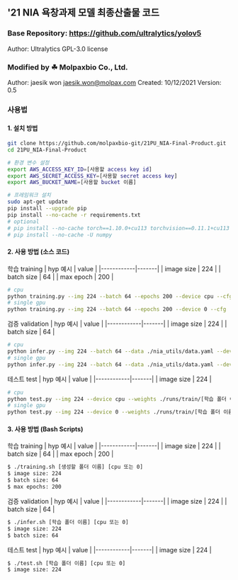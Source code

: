 ## '21 NIA 욕창과제 모델 최종산출물 코드

### Base Repository: https://github.com/ultralytics/yolov5
Author: Ultralytics
GPL-3.0 license

### Modified by ☘ Molpaxbio Co., Ltd.
Author: jaesik won <jaesik.won@molpax.com>
Created: 10/12/2021
Version: 0.5

### 사용법
#### 1. 설치 방법
```Bash
git clone https://github.com/molpaxbio-git/21PU_NIA-Final-Product.git
cd 21PU_NIA-Final-Product

# 환경 변수 설정
export AWS_ACCESS_KEY_ID=[사용할 access key id]
export AWS_SECRET_ACCESS_KEY=[사용할 secret access key]
export AWS_BUCKET_NAME=[사용할 bucket 이름]

# 프레임워크 설치
sudo apt-get update
pip install --upgrade pip
pip install --no-cache -r requirements.txt
# optional
# pip install --no-cache torch==1.10.0+cu113 torchvision==0.11.1+cu113 torchaudio===0.10.0+cu113 -f https://download.pytorch.org/whl/cu113/torch_stable.html
# pip install --no-cache -U numpy
```

#### 2. 사용 방법 (소스 코드)
학습 training
| hyp 예시   | value |
|------------|-------|
| image size | 224   |
| batch size | 64    |
| max epoch  | 200   |
```Bash
# cpu
python training.py --img 224 --batch 64 --epochs 200 --device cpu --cfg ./models/sP5.yaml --weights yolov5s.pt --name [생성할 폴더 이름] --project "./runs/train"
# single gpu
python training.py --img 224 --batch 64 --epochs 200 --device 0 --cfg ./models/sP5.yaml --weights yolov5s.pt --name [생성할 폴더 이름] --project "./runs/train"
```
검증 validation
| hyp 예시   | value |
|------------|-------|
| image size | 224   |
| batch size | 64    |
```Bash
# cpu
python infer.py --img 224 --batch 64 --data ./nia_utils/data.yaml --device cpu --weights ./runs/train/[학습 폴더 이름]/weights/best.pt --name [생성할 폴더 이름] --verbose --project "./runs/infer"
# single gpu
python infer.py --img 224 --batch 64 --data ./nia_utils/data.yaml --device 0 --weights ./runs/train/[학습 폴더 이름]/weights/best.pt --name [생성할 폴더 이름] --verbose --project "./runs/infer"
```
테스트 test
| hyp 예시   | value |
|------------|-------|
| image size | 224   |
```Bash
# cpu
python test.py --img 224 --device cpu --weights ./runs/train/[학습 폴더 이름]/weights/best.pt --name [생성할 폴더 이름] --project "./runs/test"
# single gpu
python test.py --img 224 --device 0 --weights ./runs/train/[학습 폴더 이름]/weights/best.pt --name [생성할 폴더 이름] --project "./runs/test"
```

#### 3. 사용 방법 (Bash Scripts)
학습 training
| hyp 예시   | value |
|------------|-------|
| image size | 224   |
| batch size | 64    |
| max epoch  | 200   |
```Bash
$ ./training.sh [생성할 폴더 이름] [cpu 또는 0]
$ image size: 224
$ batch size: 64
$ max epochs: 200
```
검증 validation
| hyp 예시   | value |
|------------|-------|
| image size | 224   |
| batch size | 64    |
```Bash
$ ./infer.sh [학습 폴더 이름] [cpu 또는 0]
$ image size: 224
$ batch size: 64
```
테스트 test
| hyp 예시   | value |
|------------|-------|
| image size | 224   |
```Bash
$ ./test.sh [학습 폴더 이름] [cpu 또는 0]
$ image size: 224
```
